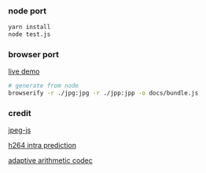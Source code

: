 ### node port

```sh
yarn install
node test.js
```

### browser port

[live demo](https://tkkcc.github.io/jpp/docs)

```sh
# generate from node
browserify -r ./jpg:jpg -r ./jpp:jpp -o docs/bundle.js
```

### credit

[jpeg-js](https://github.com/eugeneware/jpeg-js)

[h264 intra prediction](https://github.com/mbebenita/Broadway/blob/master/Decoder/src/h264bsd_intra_prediction.c)

[adaptive arithmetic codec](https://github.com/tkkcc/aac)